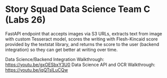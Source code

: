 # Story Squad Data Science Team C (Labs 26)

FastAPI endpoint that accepts images via S3 URLs, extracts text from image with custom Tesseract model, scores the writing with Flesh-Kincaid score provided by the textstat library, and returns the score to the user (backend integration) so they can get better at writing over time.

Data Science/Backend Integration Walkthrough: https://youtu.be/gxOESbxY3U0
Data Science API and OCR Walkthrough: https://youtu.be/jqQTsILuCQw
